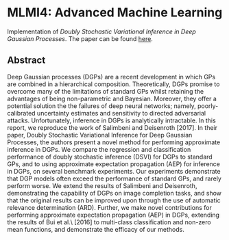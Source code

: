 # MLMI4: Advanced Machine Learning
Implementation of *Doubly Stochastic Variational Inference in Deep Gaussian Processes*. The paper can be found [here](https://arxiv.org/abs/1705.08933).

## Abstract
Deep Gaussian processes (DGPs) are a recent development in which GPs are combined in a hierarchical composition. Theoretically, DGPs promise to overcome many of the limitations of standard GPs whilst retaining the advantages of being non-parametric and Bayesian. Moreover, they offer a potential solution the the failures of deep neural networks; namely, poorly-calibrated uncertainty estimates and sensitivity to directed adversarial attacks. Unfortunately, inference in DGPs is analytically intractable. In this report, we reproduce the work of Salimbeni and Deisenroth \[2017\]. In their paper, Doubly Stochastic Variational Inference for Deep Gaussian Processes, the authors present a novel method for performing approximate inference in DGPs. We compare the regression and classification performance of doubly stochastic inference (DSVI) for DGPs to standard GPs, and to using approximate expectation propagation (AEP) for inference in DGPs, on several benchmark experiments. Our experiments demonstrate that DGP models often exceed the performance of standard GPs, and rarely perform worse. We extend the results of Salimbeni and Deisenroth, demonstrating the capability of DGPs on image completion tasks, and show that the original results can be improved upon through the use of automatic relevance determination (ARD). Further, we make novel contributions for performing approximate expectation propagation (AEP) in DGPs, extending the results of Bui et al.\ \[2016\] to multi-class classification and non-zero mean functions, and demonstrate the efficacy of our methods.
